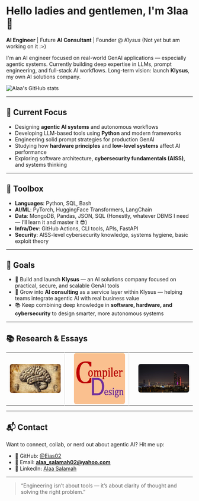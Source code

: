 # Hello ladies and gentlemen, I'm 3laa 👋

**AI Engineer** | Future **AI Consultant** | Founder @ *Klysus* (Not yet but am working on it :>)

I'm an AI engineer focused on real-world GenAI applications — especially agentic systems. Currently building deep expertise in LLMs, prompt engineering, and full-stack AI workflows. Long-term vision: launch **Klysus**, my own AI solutions company.

![Alaa's GitHub stats](https://github-readme-stats.vercel.app/api?username=Eias02&show_icons=true&theme=radical)

---

## 🧠 Current Focus

- Designing **agentic AI systems** and autonomous workflows  
- Developing LLM-based tools using **Python** and modern frameworks  
- Engineering solid prompt strategies for production GenAI  
- Studying how **hardware principles** and **low-level systems** affect AI performance  
- Exploring software architecture, **cybersecurity fundamentals (AISS)**, and systems thinking  

---

## 🧰 Toolbox

- **Languages**: Python, SQL, Bash  
- **AI/ML**: PyTorch, HuggingFace Transformers, LangChain  
- **Data**: MongoDB, Pandas, JSON, SQL (Honestly, whatever DBMS I need — I’ll learn it and master it 😎)  
- **Infra/Dev**: GitHub Actions, CLI tools, APIs, FastAPI  
- **Security**: AISS-level cybersecurity knowledge, systems hygiene, basic exploit theory  

---

## 🚀 Goals

- 🧩 Build and launch **Klysus** — an AI solutions company focused on practical, secure, and scalable GenAI tools  
- 🔧 Grow into **AI consulting** as a service layer within Klysus — helping teams integrate agentic AI with real business value  
- 📚 Keep combining deep knowledge in **software, hardware, and cybersecurity** to design smarter, more autonomous systems  

---
## 📚 Research & Essays

<table>
  <tr>
    <td style="padding: 0 10px;">
      <a href="https://medium.com/@allakink64/its-all-just-zeros-and-ones-so-how-does-ai-actually-learn-9e83a9c75492" target="_blank">
        <img src="images/AiSystem.webp" width="200" alt="How AI Learns" style="border-radius: 6px; cursor: pointer;">
      </a>
    </td>
    <td style="border-left: 1px solid #ddd; width: 1px;"></td>
    <td style="padding: 0 10px;">
      <a href="https://medium.com/@allakink64/the-hidden-architect-of-code-understanding-the-compilers-role-in-translating-to-machine-language-cd5e401307a4" target="_blank">
        <img src="images/compiler.webp" width="200" alt="Understanding Compilers" style="border-radius: 6px; cursor: pointer;">
      </a>
    </td>
    <td style="border-left: 1px solid #ddd; width: 1px;"></td>
    <td style="padding: 0 10px;">
      <a href="https://medium.com/@allakink64/why-jordanian-companies-are-slow-to-adopt-ai-and-emerging-technologies-and-what-can-be-done-1a19f64c18b3" target="_blank">
        <img src="images/Companies.webp" width="200" alt="AI Adoption in Jordan" style="border-radius: 6px; cursor: pointer;">
      </a>
    </td>
  </tr>
</table>

---

## 📬 Contact

Want to connect, collab, or nerd out about agentic AI? Hit me up:

- 🐙 GitHub: [@Eias02](https://github.com/Eias02)  
- 📧 Email: **alaa_salamah02@yahoo.com**  
- 💼 LinkedIn: [Alaa Salamah](https://www.linkedin.com/in/alaa-salamah-96167b227/)  

---

> “Engineering isn’t about tools — it’s about clarity of thought and solving the right problem.”
